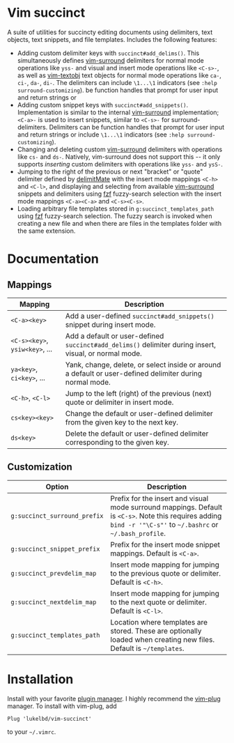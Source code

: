 Vim succinct
============

A suite of utilities for succincty editing documents using delimiters, text objects,
text snippets, and file templates. Includes the following features:

* Adding custom delimiter keys with `succinct#add_delims()`. This simultaneously defines
  [vim-surround](https://github.com/tpope/vim-surround) delimiters for normal mode
  operations like `yss-` and visual and insert mode operations like `<C-s>-`, as well as
  [vim-textobj](https://github.com/kana/vim-textobj-user) text objects for normal mode
  operations like `ca-`, `ci-`, `da-`, `di-`. The delimiters can include `\1...\1`
  indicators (see
  `:help surround-customizing`).
  be function handles
  that prompt for user input and return strings or
* Adding custom snippet keys with `succinct#add_snippets()`. Implementation is similar to
  the internal [vim-surround](https://github.com/tpope/vim-surround) implementation;
  `<C-a>-` is used to insert snippets, similar to `<C-s>-` for surround-delimiters.
  Delimiters can be function handles that prompt for user input and return strings or
  include `\1...\1` indicators (see `:help surround-customizing`).
* Changing and deleting custom [vim-surround](https://github.com/tpope/vim-surround)
  delimiters with operations like `cs-` and `ds-`. Natively, vim-surround does not
  support this -- it only supports *inserting* custom delimiters with operations like
  `yss-` and `ysS-`.
* Jumping to the right of the previous or next "bracket" or "quote" delimiter defined by
  [delimitMate](https://github.com/Raimondi/delimitMate) with the insert mode mappings
  `<C-h>` and `<C-l>`, and displaying and selecting from available
  [vim-surround](https://github.com/tpope/vim-surround) snippets and delimiters using
  [fzf](https://github.com/junegunn/fzf) fuzzy-search selection with the insert mode
  mappings `<C-a><C-a>` and `<C-s><C-s>`.
* Loading arbitrary file templates stored in `g:succinct_templates_path` using
  [fzf](https://github.com/junegunn/fzf) fuzzy-search selection. The fuzzy search is
  invoked when creating a new file and when there are files in the templates folder with
  the same extension.


Documentation
=============

Mappings
--------

| Mapping | Description |
| ---- | ---- |
| `<C-a><key>` | Add a user-defined `succinct#add_snippets()` snippet during insert mode. |
| `<C-s><key>`, `ysiw<key>`, ... | Add a default or user-defined `succinct#add_delims()` delimiter during insert, visual, or normal mode. |
| `ya<key>`, `ci<key>`, ... | Yank, change, delete, or select inside or around a default or user-defined delimiter during normal mode. |
| `<C-h>`, `<C-l>` | Jump to the left (right) of the previous (next) quote or delimiter in insert mode. |
| `cs<key><key>` | Change the default or user-defined delimiter from the given key to the next key. |
| `ds<key>` | Delete the default or user-defined delimiter corresponding to the given key. |

Customization
-------------

| Option | Description |
| ---- | ---- |
| `g:succinct_surround_prefix` | Prefix for the insert and visual mode surround mappings. Default is `<C-s>`. Note this requires adding `bind -r '"\C-s"'` to `~/.bashrc` or `~/.bash_profile`. |
| `g:succinct_snippet_prefix` | Prefix for the insert mode snippet mappings. Default is `<C-a>`. |
| `g:succinct_prevdelim_map` | Insert mode mapping for jumping to the previous quote or delimiter. Default is `<C-h>`. |
| `g:succinct_nextdelim_map` | Insert mode mapping for jumping to the next quote or delimiter. Default is `<C-l>`. |
| `g:succinct_templates_path` | Location where templates are stored. These are optionally loaded when creating new files. Default is `~/templates`. |

Installation
============

Install with your favorite [plugin manager](https://vi.stackexchange.com/q/388/8084).
I highly recommend the [vim-plug](https://github.com/junegunn/vim-plug) manager.
To install with vim-plug, add
```
Plug 'lukelbd/vim-succinct'
```
to your `~/.vimrc`.
